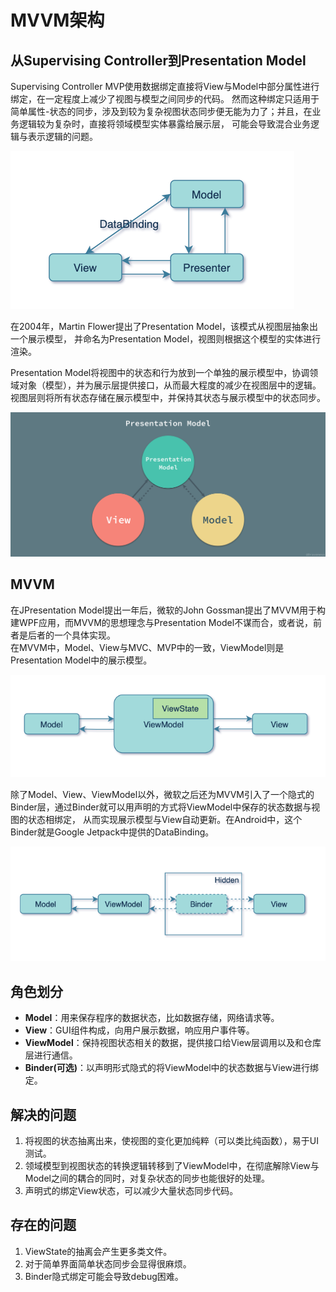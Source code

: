 # MVVM架构

## 从Supervising Controller到Presentation Model

Supervising Controller MVP使用数据绑定直接将View与Model中部分属性进行绑定，在一定程度上减少了视图与模型之间同步的代码。
然而这种绑定只适用于简单属性-状态的同步，涉及到较为复杂视图状态同步便无能为力了；并且，在业务逻辑较为复杂时，直接将领域模型实体暴露给展示层，
可能会导致混合业务逻辑与表示逻辑的问题。

![](../../../../../../../../.images/mvp_supervising_controller.png)

在2004年，Martin Flower提出了Presentation Model，该模式从视图层抽象出一个展示模型，
并命名为Presentation Model，视图则根据这个模型的实体进行渲染。  

Presentation Model将视图中的状态和行为放到一个单独的展示模型中，协调领域对象（模型），并为展示层提供接口，从而最大程度的减少在视图层中的逻辑。
视图层则将所有状态存储在展示模型中，并保持其状态与展示模型中的状态同步。

![](../../../../../../../../.images/presentation_model.jpg)

## MVVM

在JPresentation Model提出一年后，微软的John Gossman提出了MVVM用于构建WPF应用，而MVVM的思想理念与Presentation Model不谋而合，或者说，前者是后者的一个具体实现。  
在MVVM中，Model、View与MVC、MVP中的一致，ViewModel则是Presentation Model中的展示模型。

![](../../../../../../../../.images/mvvm.png)

除了Model、View、ViewModel以外，微软之后还为MVVM引入了一个隐式的Binder层，通过Binder就可以用声明的方式将ViewModel中保存的状态数据与视图的状态相绑定，
从而实现展示模型与View自动更新。在Android中，这个Binder就是Google Jetpack中提供的DataBinding。

![](../../../../../../../../.images/mvvm_with_binder.png)

## 角色划分

* **Model**：用来保存程序的数据状态，比如数据存储，网络请求等。
* **View**：GUI组件构成，向用户展示数据，响应用户事件等。
* **ViewModel**：保持视图状态相关的数据，提供接口给View层调用以及和仓库层进行通信。
* **Binder(可选)**：以声明形式隐式的将ViewModel中的状态数据与View进行绑定。

## 解决的问题

1. 将视图的状态抽离出来，使视图的变化更加纯粹（可以类比纯函数），易于UI测试。
2. 领域模型到视图状态的转换逻辑转移到了ViewModel中，在彻底解除View与Model之间的耦合的同时，对复杂状态的同步也能很好的处理。
3. 声明式的绑定View状态，可以减少大量状态同步代码。

## 存在的问题

1. ViewState的抽离会产生更多类文件。
2. 对于简单界面简单状态同步会显得很麻烦。
3. Binder隐式绑定可能会导致debug困难。